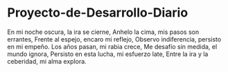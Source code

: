# Proyecto-de-Desarrollo-Diario
En mi noche oscura, la ira se cierne, Anhelo la cima, mis pasos son errantes, Frente al espejo, encaro mi reflejo, Observo indiferencia, persisto en mi empeño.  Los años pasan, mi rabia crece, Me desafío sin medida, el mundo ignora, Persisto en esta lucha, mi esfuerzo late, Entre la ira y la ceberidad, mi alma explora.
